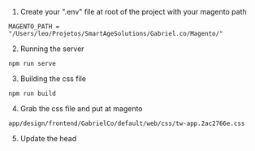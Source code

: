 1. Create your ".env" file at root of the project with your magento path
```
MAGENTO_PATH = "/Users/leo/Projetos/SmartAgeSolutions/Gabriel.co/Magento/"
```
2. Running the server
```
npm run serve
```
3. Building the css file
```
npm run build
```
4. Grab the css file and put at magento
```
app/design/frontend/GabrielCo/default/web/css/tw-app.2ac2766e.css
```
5. Update the head